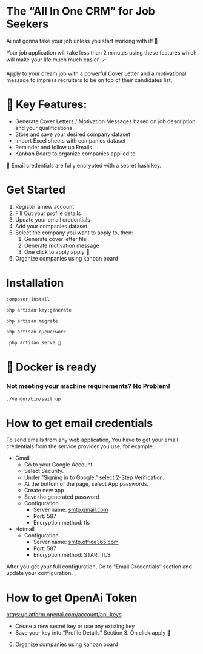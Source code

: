 # **The “All In One CRM” for Job Seekers**

Ai not gonna take your job unless you start working with it! 🤖

Your job application will take less than 2 minutes using these features which will make your life much much easier. 🪄

Apply to your dream job with a powerful Cover Letter and a motivational message to impress recruiters to be on top of their candidates list.

# 🔑 Key Features:

- Generate Cover Letters / Motivation Messages based on job description and your qualifications
- Store and save your desired company dataset
- Import Excel sheets with companies dataset
- Reminder and follow up Emails
- Kanban Board to organize companies applied to

🔐 Email credentials are fully encrypted with a secret hash key.

# Get Started

1. Register a new account
2. Fill Out your profile details
3. Update your email credentials
4. Add your companies dataset
5. Select the company you want to apply to, then:
    1. Generate cover letter file
    2. Generate motivation message
    3. One click to apply apply 📨
6. Organize companies using kanban board

# Installation

```bash
composer install
```

```bash
php artisan key:generate
```

```bash
php artisan migrate
```

```bash
php artisan queue:work
```

```bash
 php artisan serve 🚀
```

# 🐳 Docker is ready

### Not meeting your machine requirements? No Problem!

```bash
./vendor/bin/sail up
```

# How to get email credentials

To send emails from any web application, You have to get your email credentials from the service provider you use, for example:

-   Gmail
    -   Go to your Google Account.
    -   Select Security.
    -   Under "Signing in to Google," select 2-Step Verification.
    -   At the bottom of the page, select App passwords.
    -   Create new app
    -   Save the generated password
    -   Configuration
        -   Server name: [smtp.gmail.com](http://smtp.gmail.com/)
        -   Port: 587
        -   Encryption method: tls
-   Hotmail
    -   Configuration
        -   Server name: [smtp.office365.com](http://smtp.office365.com/)
        -   Port: 587
        -   Encryption method: STARTTLS

After you get your full configuration, Go to “Email Credentials” section and update your configuration.

# How to get OpenAi Token

https://platform.openai.com/account/api-keys

-   Create a new secret key or use any existing key
-   Save your key into “Profile Details” Section
    3. On click apply 📨
6. Organize companies using kanban board

